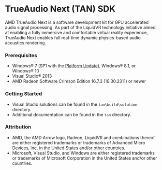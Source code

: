 # TrueAudio Next (TAN) SDK

AMD TrueAudio Next is a software development kit for GPU accelerated audio signal processing. As part of the LiquidVR technology initiative aimed at enabling a fully immersive and comfortable virtual reality experience, TrueAudio Next enables full real-time dynamic physics-based audio acoustics rendering.

### Prerequisites
* Windows&reg; 7 (SP1 with the [Platform Update](https://msdn.microsoft.com/en-us/library/windows/desktop/jj863687.aspx)), Windows&reg; 8.1, or Windows&reg; 10
* Visual Studio&reg; 2013
* AMD Radeon Software Crimson Edition 16.7.3 (16.30.2311) or newer

### Getting Started
* Visual Studio solutions can be found in the `tan\build\solution` directory.
* Additional documentation can be found in the `tan` directory.

### Attribution
* AMD, the AMD Arrow logo, Radeon, LiquidVR and combinations thereof are either registered trademarks or trademarks of Advanced Micro Devices, Inc. in the United States and/or other countries.
* Microsoft, Visual Studio, and Windows are either registered trademarks or trademarks of Microsoft Corporation in the United States and/or other countries.
